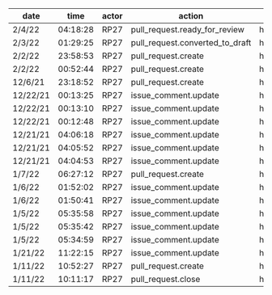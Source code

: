 | date     | time     | actor | action                          | repo             | user | data.team | data.new_repo_permission | data.old_repo_permission |
| -------- | -------- | ----- | ------------------------------- | ---------------- | ---- | --------- | ------------------------ | ------------------------ |
| 2/4/22   | 04:18:28 | RP27  | pull_request.ready_for_review   | hyperledger/besu | RP27 |           |                          |                          |
| 2/3/22   | 01:29:25 | RP27  | pull_request.converted_to_draft | hyperledger/besu | RP27 |           |                          |                          |
| 2/2/22   | 23:58:53 | RP27  | pull_request.create             | hyperledger/besu | RP27 |           |                          |                          |
| 2/2/22   | 00:52:44 | RP27  | pull_request.create             | hyperledger/besu | RP27 |           |                          |                          |
| 12/6/21  | 23:18:52 | RP27  | pull_request.create             | hyperledger/besu | RP27 |           |                          |                          |
| 12/22/21 | 00:13:25 | RP27  | issue_comment.update            | hyperledger/besu |      |           |                          |                          |
| 12/22/21 | 00:13:10 | RP27  | issue_comment.update            | hyperledger/besu |      |           |                          |                          |
| 12/22/21 | 00:12:48 | RP27  | issue_comment.update            | hyperledger/besu |      |           |                          |                          |
| 12/21/21 | 04:06:18 | RP27  | issue_comment.update            | hyperledger/besu |      |           |                          |                          |
| 12/21/21 | 04:05:52 | RP27  | issue_comment.update            | hyperledger/besu |      |           |                          |                          |
| 12/21/21 | 04:04:53 | RP27  | issue_comment.update            | hyperledger/besu |      |           |                          |                          |
| 1/7/22   | 06:27:12 | RP27  | pull_request.create             | hyperledger/besu | RP27 |           |                          |                          |
| 1/6/22   | 01:52:02 | RP27  | issue_comment.update            | hyperledger/besu |      |           |                          |                          |
| 1/6/22   | 01:50:41 | RP27  | issue_comment.update            | hyperledger/besu |      |           |                          |                          |
| 1/5/22   | 05:35:58 | RP27  | issue_comment.update            | hyperledger/besu |      |           |                          |                          |
| 1/5/22   | 05:35:42 | RP27  | issue_comment.update            | hyperledger/besu |      |           |                          |                          |
| 1/5/22   | 05:34:59 | RP27  | issue_comment.update            | hyperledger/besu |      |           |                          |                          |
| 1/21/22  | 11:22:15 | RP27  | issue_comment.update            | hyperledger/besu |      |           |                          |                          |
| 1/11/22  | 10:52:27 | RP27  | pull_request.create             | hyperledger/besu | RP27 |           |                          |                          |
| 1/11/22  | 10:11:17 | RP27  | pull_request.close              | hyperledger/besu | RP27 |           |                          |                          |
